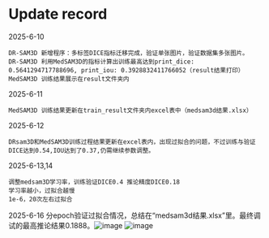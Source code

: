 # Update record
2025-6-10

    DR-SAM3D 新增程序：多标签DICE指标迁移完成，验证单张图片，验证数据集多张图片。 
    DR-SAM3D 利用MedSAM3D的指标计算出训练最高达到print_dice: 0.5641294717788696, print_iou: 0.3928832411766052（result结果打印）
    MedSAM3D 训练结果展示在result文件夹内

2025-6-11

    MedSAM3D 训练结果更新在train_result文件夹内excel表中（medsam3d结果.xlsx）

2025-6-12

    DRsam3D和MedSAM3D训练过程结果更新在excel表内，出现过拟合的问题，不过训练与验证DICE达到0.54,IOU达到了0.37,仍需继续参数调整。

2025-6-13,14

    调整medsam3D学习率，训练验证DICE0.4 推论精度DICE0.18
    学习率越小，过拟合越慢
    1e-6，20次左右过拟合

2025-6-16 分epoch验证过拟合情况，总结在“medsam3d结果.xlsx”里。最终调试的最高推论结果0.1888。![image](https://github.com/user-attachments/assets/7ec6b86e-cf6e-4d26-b8f5-265f71554e40)
![image](https://github.com/user-attachments/assets/7045d6da-d198-4da8-89ff-d401783ad086)
